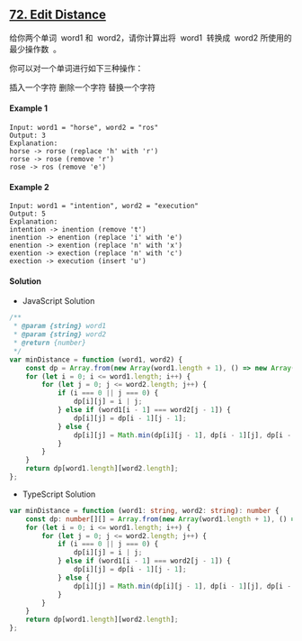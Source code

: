 ## [72. Edit Distance](https://leetcode.com/problems/edit-distance/)

给你两个单词  word1 和  word2，请你计算出将  word1  转换成  word2 所使用的最少操作数  。

你可以对一个单词进行如下三种操作：

插入一个字符
删除一个字符
替换一个字符

#### Example 1

```text
Input: word1 = "horse", word2 = "ros"
Output: 3
Explanation:
horse -> rorse (replace 'h' with 'r')
rorse -> rose (remove 'r')
rose -> ros (remove 'e')
```

#### Example 2

```text
Input: word1 = "intention", word2 = "execution"
Output: 5
Explanation:
intention -> inention (remove 't')
inention -> enention (replace 'i' with 'e')
enention -> exention (replace 'n' with 'x')
exention -> exection (replace 'n' with 'c')
exection -> execution (insert 'u')
```

#### Solution

-   JavaScript Solution

```javascript
/**
 * @param {string} word1
 * @param {string} word2
 * @return {number}
 */
var minDistance = function (word1, word2) {
    const dp = Array.from(new Array(word1.length + 1), () => new Array(word2.length + 1));
    for (let i = 0; i <= word1.length; i++) {
        for (let j = 0; j <= word2.length; j++) {
            if (i === 0 || j === 0) {
                dp[i][j] = i | j;
            } else if (word1[i - 1] === word2[j - 1]) {
                dp[i][j] = dp[i - 1][j - 1];
            } else {
                dp[i][j] = Math.min(dp[i][j - 1], dp[i - 1][j], dp[i - 1][j - 1]) + 1;
            }
        }
    }
    return dp[word1.length][word2.length];
};
```

-   TypeScript Solution

```typescript
var minDistance = function (word1: string, word2: string): number {
    const dp: number[][] = Array.from(new Array(word1.length + 1), () => new Array(word2.length + 1));
    for (let i = 0; i <= word1.length; i++) {
        for (let j = 0; j <= word2.length; j++) {
            if (i === 0 || j === 0) {
                dp[i][j] = i | j;
            } else if (word1[i - 1] === word2[j - 1]) {
                dp[i][j] = dp[i - 1][j - 1];
            } else {
                dp[i][j] = Math.min(dp[i][j - 1], dp[i - 1][j], dp[i - 1][j - 1]) + 1;
            }
        }
    }
    return dp[word1.length][word2.length];
};
```
